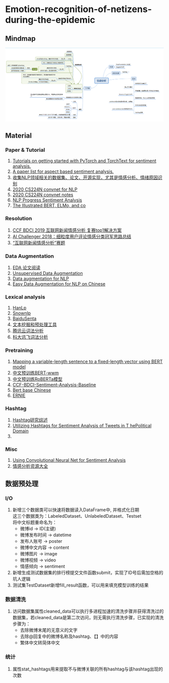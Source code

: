 # Emotion-recognition-of-netizens-during-the-epidemic

## Mindmap

![Mindmap](Docs/工作安排.png)

## Material

### Paper & Tutorial

1. [Tutorials on getting started with PyTorch and TorchText for sentiment analysis. ](https://github.com/bentrevett/pytorch-sentiment-analysis)
2. [A paper list for aspect based sentiment analysis. ](https://github.com/jiangqn/Aspect-Based-Sentiment-Analysis)
3. [收集NLP领域相关的数据集、论文、开源实现，尤其是情感分析、情绪原因识别](https://github.com/haiker2011/awesome-nlp-sentiment-analysis)
4. [2020 CS224N convnet for NLP](http://web.stanford.edu/class/cs224n/slides/cs224n-2020-lecture11-convnets.pdf)
5. [2020 CS224N convnet notes](http://web.stanford.edu/class/cs224n/readings/cs224n-2019-notes08-CNN.pdf)
6. [NLP Progress Sentiment Analysis](https://github.com/sebastianruder/NLP-progress/blob/master/english/sentiment_analysis.md)
7. [The Illustrated BERT, ELMo, and co](http://jalammar.github.io/illustrated-bert/)

### Resolution

1. [CCF BDCI 2019 互联网新闻情感分析 复赛top1解决方案 ](https://github.com/cxy229/BDCI2019-SENTIMENT-CLASSIFICATION)
2. [AI Challenger 2018：细粒度用户评论情感分类冠军思路总结 ](https://mp.weixin.qq.com/s/FJtMDoNksSZLYdoEzixJTQ)
3. [“互联网新闻情感分析”赛题](https://github.com/DefuLi/Emotional-Analysis-of-Internet-News)

### Data Augmentation

1. [EDA 论文阅读](https://www.ctolib.com/zhanlaoban-eda_nlp_for_Chinese.html)
2. [Unsupervised Data Augmentation ](https://github.com/google-research/uda)
3. [Data augmentation for NLP](https://github.com/makcedward/nlpaug)
4. [Easy Data Augmentation for NLP on Chinese ](https://github.com/gmftbyGMFTBY/EDA-NLP-Chinese)

### Lexical analysis

1. [HanLp](https://github.com/hankcs/HanLP)
2. [Snownlp](https://github.com/isnowfy/snownlp)
3. [BaiduSenta](https://github.com/baidu/Senta)
4. [文本挖掘和预处理工具](https://github.com/blmoistawinde/HarvestText)
5. [腾讯云词法分析](https://cloud.tencent.com/document/product/271/35494)
6. [科大讯飞词法分析](https://www.xfyun.cn/doc/nlp/emotion-analysis/API.html)

### Pretraining

1. [Mapping a variable-length sentence to a fixed-length vector using BERT model ](https://github.com/hanxiao/bert-as-service)
2. [中文预训练BERT-wwm](https://github.com/ymcui/Chinese-BERT-wwm)
3. [中文预训练RoBERTa模型](https://github.com/brightmart/roberta_zh)
4. [CCF-BDCI-Sentiment-Analysis-Baseline](https://github.com/guoday/CCF-BDCI-Sentiment-Analysis-Baseline)
5. [Bert base Chinese](https://github.com/google-research/bert)
6. [ERNIE](https://github.com/PaddlePaddle/ERNIE/blob/develop/README.zh.md)

### Hashtag

1. [Hashtag研究综述](http://manu44.magtech.com.cn/Jwk_infotech_wk3/article/2015/1003-3513/1003-3513-31-10-40.html#close)
2. [Utilizing Hashtags for Sentiment Analysis of Tweets in T hePolitical Domain ](https://sci-hub.tw/10.1145/3055635.3056631)
3. 

### Misc

1. [Using Convolutional Neural Net for Sentiment Analysis ](https://github.com/Theo-/sentiment-analysis-keras-conv)
2. [情感分析资源大全](https://blog.csdn.net/qq280929090/article/details/70838025)

## 数据预处理

### I/O
1. 新增三个数据类可以快速将数据读入DataFrame中, 并格式化日期 \
这三个数据类为：LabeledDataset、UnlabeledDataset、Testset \
将中文标题重命名为：
    - 微博id -> ID(主键)
    - 微博发布时间 -> datetime
    - 发布人账号 -> poster
    - 微博中文内容 -> content
    - 微博图片 -> image
    - 微博视频 -> video
    - 情感倾向 -> sentiment
2. 新增生成测试数据集的排行榜提交文件函数submit，实现了ID号后需加空格的坑人逻辑
3. 测试集TestDataset新增fill_result函数，可以用来填充模型训练的结果

### 数据清洗

1. 访问数据集属性cleaned_data可以执行多进程加速的清洗步骤并获得清洗过的数据集，若cleaned_data是第二次访问，则无需执行清洗步骤，已实现的清洗步骤为：
    - 去除微博末尾的无意义的文字
    - 去除@回复中的微博名称及hashtag、【】中的内容
    - 繁体中文转简体中文
    
### 统计
1. 属性stat_hashtags用来提取不与微博关联的所有hashtag与该hashtag出现的次数